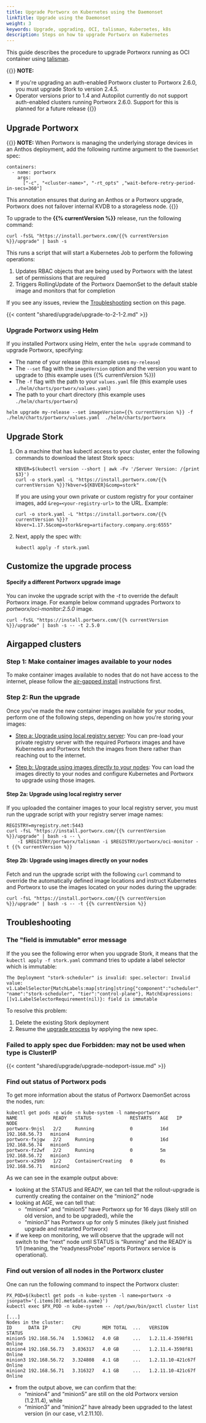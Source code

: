 ```yaml
---
title: Upgrade Portworx on Kubernetes using the Daemonset
linkTitle: Upgrade using the Daemonset
weight: 3
keywords: Upgrade, upgrading, OCI, talisman, Kubernetes, k8s
description: Steps on how to upgrade Portworx on Kubernetes
---
```


This guide describes the procedure to upgrade Portworx running as OCI container using [talisman](https://github.com/portworx/talisman).

{{<info>}}
**NOTE:**

* If you're upgrading an auth-enabled Portworx cluster to Portworx 2.6.0, you must upgrade Stork to version 2.4.5.
* Operator versions prior to 1.4 and Autopilot currently do not support auth-enabled clusters running Portworx 2.6.0. Support for this is planned for a future release
{{</info>}}

## Upgrade Portworx

{{<info>}}
  **NOTE:** When Portworx is managing the underlying storage devices in an Anthos deployment, add the following runtime argument to the `DaemonSet` spec:

  ```text
  containers:
    - name: portworx
      args:
        ["-c", "<cluster-name>", "-rt_opts" ,"wait-before-retry-period-in-secs=360"]
  ```

  This annotation ensures that during an Anthos or a Portworx upgrade, Portworx does not failover internal KVDB to a storageless node. 
{{</info>}}

To upgrade to the **{{% currentVersion %}}** release, run the following command:

```text
curl -fsSL "https://install.portworx.com/{{% currentVersion %}}/upgrade" | bash -s
```

This runs a script that will start a Kubernetes Job to perform the following operations:

1. Updates RBAC objects that are being used by Portworx with the latest set of permissions that are required
2. Triggers RollingUpdate of the Portworx DaemonSet to the default stable image and monitors that for completion

If you see any issues, review the [Troubleshooting](#troubleshooting) section on this page.

{{< content "shared/upgrade/upgrade-to-2-1-2.md" >}}

### Upgrade Portworx using Helm

If you installed Portworx using Helm, enter the `helm upgrade` command to upgrade Portworx, specifying:

* The name of your release (this example uses `my-release`)
* The `--set` flag with the `imageVersion` option and the version you want to upgrade to (this example uses {{% currentVersion %}})
* The `-f` flag with the path to your `values.yaml` file (this example uses `./helm/charts/portworx/values.yaml`)
* The path to your chart directory (this example uses `./helm/charts/portworx`)

```text
helm upgrade my-release --set imageVersion={{% currentVersion %}} -f ./helm/charts/portworx/values.yaml  ./helm/charts/portworx
```

## Upgrade Stork

1.  On a machine that has kubectl access to your cluster, enter the following commands to download the latest Stork specs:

      ```text
      KBVER=$(kubectl version --short | awk -Fv '/Server Version: /{print $3}')
      curl -o stork.yaml -L "https://install.portworx.com/{{% currentVersion %}}?kbver=${KBVER}&comp=stork"
      ```


    If you are using your own private or custom registry for your container images, add `&reg=<your-registry-url>` to the URL. Example:

      ```text
      curl -o stork.yaml -L "https://install.portworx.com/{{% currentVersion %}}?kbver=1.17.5&comp=stork&reg=artifactory.company.org:6555"
      ```
2. Next, apply the spec with:

      ```text
      kubectl apply -f stork.yaml
      ```

## Customize the upgrade process

#### Specify a different Portworx upgrade image

You can invoke the upgrade script with the _-t_ to override the default Portworx image. For example below command upgrades Portworx to _portworx/oci-monitor:2.5.0_ image.

```text
curl -fsSL "https://install.portworx.com/{{% currentVersion %}}/upgrade" | bash -s -- -t 2.5.0
```

## Airgapped clusters

### Step 1: Make container images available to your nodes

To make container images available to nodes that do not have access to the internet, please follow the [air-gapped install](/portworx-install-with-kubernetes/on-premise/airgapped) instructions first.

### Step 2: Run the upgrade

Once you've made the new container images available for your nodes, perform one of the following steps, depending on how you're storing your images:

- [Step a: Upgrade using local registry server](#step-2a-upgrade-using-local-registry-server): You can pre-load your private registry server with the required Portworx images and have Kubernetes and Portworx fetch the images from there rather than reaching out to the internet.
<!-- this doesn't make sense, "using images directly ON your nodes?" or "pulling images directly TO your nodes"? -->
- [Step b: Upgrade using images directly to your nodes](#step-2b-upgrade-using-images-directly-on-your-nodes): You can load the images directly to your nodes and configure Kubernetes and Portworx to upgrade using those images.

#### Step 2a: Upgrade using local registry server

If you uploaded the container images to your local registry server, you must run the upgrade script with your registry server image names:

```text
REGISTRY=myregistry.net:5443
curl -fsL "https://install.portworx.com/{{% currentVersion %}}/upgrade" | bash -s -- \
    -I $REGISTRY/portworx/talisman -i $REGISTRY/portworx/oci-monitor -t {{% currentVersion %}}
```

#### Step 2b: Upgrade using images directly on your nodes

Fetch and run the upgrade script with the following `curl` command to override the automatically defined image locations and instruct Kubernetes and Portworx to use the images located on your nodes during the upgrade:


```text
curl -fsL "https://install.portworx.com/{{% currentVersion %}}/upgrade" | bash -s -- -t {{% currentVersion %}}
```


## Troubleshooting

### The "field is immutable" error message

If the you see the following error when you upgrade Stork, it means that the `kubectl apply -f stork.yaml` command tries to update a label selector which is immutable:

```
The Deployment "stork-scheduler" is invalid: spec.selector: Invalid value: v1.LabelSelector{MatchLabels:map[string]string{"component":"scheduler", "name":"stork-scheduler", "tier":"control-plane"}, MatchExpressions:[]v1.LabelSelectorRequirement(nil)}: field is immutable
```

To resolve this problem:

1. Delete the existing Stork deployment
2. Resume the [upgrade process](#upgrade-stork) by applying the new spec.

### Failed to apply spec due Forbidden: may not be used when type is ClusterIP

{{< content "shared/upgrade/upgrade-nodeport-issue.md" >}}

### Find out status of Portworx pods

To get more information about the status of Portworx DaemonSet across the nodes, run:

```text
kubectl get pods -o wide -n kube-system -l name=portworx
NAME             READY   STATUS              RESTARTS   AGE   IP              NODE
portworx-9njsl   2/2     Running             0          16d   192.168.56.73   minion4
portworx-fxjgw   2/2     Running             0          16d   192.168.56.74   minion5
portworx-fz2wf   2/2     Running             0          5m    192.168.56.72   minion3
portworx-x29h9   1/2     ContainerCreating   0          0s    192.168.56.71   minion2
```

As we can see in the example output above:

* looking at the STATUS and READY, we can tell that the rollout-upgrade is currently creating the container on the “minion2” node
* looking at AGE, we can tell that:
  * “minion4” and “minion5” have Portworx up for 16 days \(likely still on old version, and to be upgraded\), while the
  * “minion3” has Portworx up for only 5 minutes (likely just finished upgrade and restarted Portworx)
* if we keep on monitoring, we will observe that the upgrade will not switch to the “next” node until STATUS is “Running” and the READY is 1/1 \(meaning, the “readynessProbe” reports Portworx service is operational\).

### Find out version of all nodes in the Portworx cluster

One can run the following command to inspect the Portworx cluster:

```text
PX_POD=$(kubectl get pods -n kube-system -l name=portworx -o jsonpath='{.items[0].metadata.name}')
kubectl exec $PX_POD -n kube-system -- /opt/pwx/bin/pxctl cluster list
```

```output
[...]
Nodes in the cluster:
ID      DATA IP         CPU        MEM TOTAL  ...   VERSION             STATUS
minion5 192.168.56.74   1.530612   4.0 GB     ...   1.2.11.4-3598f81    Online
minion4 192.168.56.73   3.836317   4.0 GB     ...   1.2.11.4-3598f81    Online
minion3 192.168.56.72   3.324808   4.1 GB     ...   1.2.11.10-421c67f   Online
minion2 192.168.56.71   3.316327   4.1 GB     ...   1.2.11.10-421c67f   Online
```

* from the output above, we can confirm that the:
  * “minion4” and “minion5” are still on the old Portworx version \(1.2.11.4\), while
  * “minion3” and “minion2” have already been upgraded to the latest version \(in our case, v1.2.11.10\).
